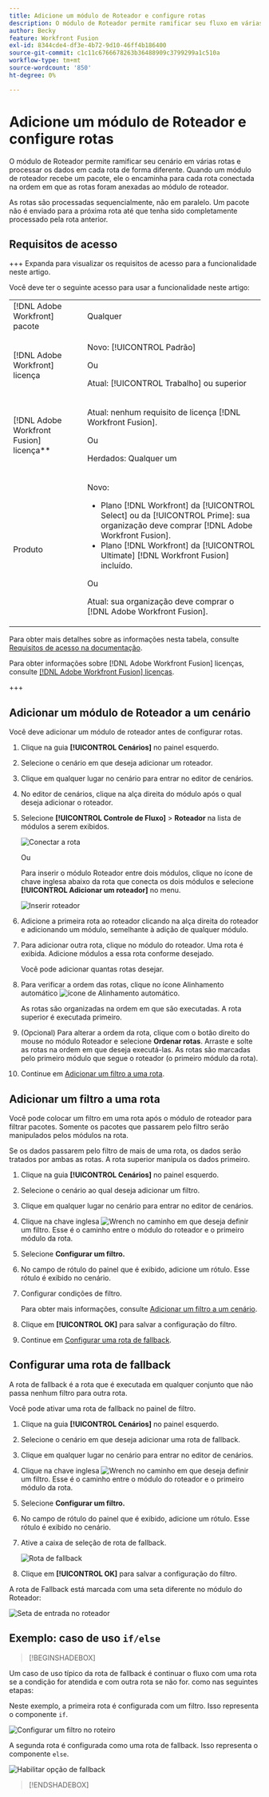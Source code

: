 ```yaml
---
title: Adicione um módulo de Roteador e configure rotas
description: O módulo de Roteador permite ramificar seu fluxo em várias rotas e processar os dados em cada rota de forma diferente. Depois que um módulo de roteador recebe um pacote, ele o encaminha para cada rota conectada na ordem em que as rotas foram anexadas ao módulo de roteador.
author: Becky
feature: Workfront Fusion
exl-id: 8344cde4-df3e-4b72-9d10-46ff4b186400
source-git-commit: c1c11c6766678263b36488909c3799299a1c510a
workflow-type: tm+mt
source-wordcount: '850'
ht-degree: 0%

---
```


# Adicione um módulo de Roteador e configure rotas

O módulo de Roteador permite ramificar seu cenário em várias rotas e processar os dados em cada rota de forma diferente. Quando um módulo de roteador recebe um pacote, ele o encaminha para cada rota conectada na ordem em que as rotas foram anexadas ao módulo de roteador.

As rotas são processadas sequencialmente, não em paralelo. Um pacote não é enviado para a próxima rota até que tenha sido completamente processado pela rota anterior.


## Requisitos de acesso

+++ Expanda para visualizar os requisitos de acesso para a funcionalidade neste artigo.

Você deve ter o seguinte acesso para usar a funcionalidade neste artigo:

<table style="table-layout:auto">
 <col> 
 <col> 
 <tbody> 
  <tr> 
   <td role="rowheader">[!DNL Adobe Workfront] pacote</td> 
   <td> <p>Qualquer</p> </td> 
  </tr> 
  <tr data-mc-conditions=""> 
   <td role="rowheader">[!DNL Adobe Workfront] licença</td> 
   <td> <p>Novo: [!UICONTROL Padrão]</p><p>Ou</p><p>Atual: [!UICONTROL Trabalho] ou superior</p> </td> 
  </tr> 
  <tr> 
   <td role="rowheader">[!DNL Adobe Workfront Fusion] licença**</td> 
   <td>
   <p>Atual: nenhum requisito de licença [!DNL Workfront Fusion].</p>
   <p>Ou</p>
   <p>Herdados: Qualquer um </p>
   </td> 
  </tr> 
  <tr> 
   <td role="rowheader">Produto</td> 
   <td>
   <p>Novo:</p> <ul><li>Plano [!DNL Workfront] da [!UICONTROL Select] ou da [!UICONTROL Prime]: sua organização deve comprar [!DNL Adobe Workfront Fusion].</li><li>Plano [!DNL Workfront] da [!UICONTROL Ultimate] [!DNL Workfront Fusion] incluído.</li></ul>
   <p>Ou</p>
   <p>Atual: sua organização deve comprar o [!DNL Adobe Workfront Fusion].</p>
   </td> 
  </tr>
 </tbody> 
</table>

Para obter mais detalhes sobre as informações nesta tabela, consulte [Requisitos de acesso na documentação](/help/workfront-fusion/references/licenses-and-roles/access-level-requirements-in-documentation.md).

Para obter informações sobre [!DNL Adobe Workfront Fusion] licenças, consulte [[!DNL Adobe Workfront Fusion] licenças](/help/workfront-fusion/set-up-and-manage-workfront-fusion/licensing-operations-overview/license-automation-vs-integration.md).

+++

## Adicionar um módulo de Roteador a um cenário

Você deve adicionar um módulo de roteador antes de configurar rotas.

1. Clique na guia **[!UICONTROL Cenários]** no painel esquerdo.
1. Selecione o cenário em que deseja adicionar um roteador.
1. Clique em qualquer lugar no cenário para entrar no editor de cenários.
1. No editor de cenários, clique na alça direita do módulo após o qual deseja adicionar o roteador.
1. Selecione **[!UICONTROL Controle de Fluxo]** > **Roteador** na lista de módulos a serem exibidos.

   ![Conectar a rota](assets/connect-the-router-350x108.png)

   Ou

   Para inserir o módulo Roteador entre dois módulos, clique no ícone de chave inglesa abaixo da rota que conecta os dois módulos e selecione **[!UICONTROL Adicionar um roteador]** no menu.

   ![Inserir roteador](assets/insert-router-350x191.png)
1. Adicione a primeira rota ao roteador clicando na alça direita do roteador e adicionando um módulo, semelhante à adição de qualquer módulo.
1. Para adicionar outra rota, clique no módulo do roteador. Uma rota é exibida. Adicione módulos a essa rota conforme desejado.

   Você pode adicionar quantas rotas desejar.

1. Para verificar a ordem das rotas, clique no ícone Alinhamento automático ![ícone de Alinhamento automático](assets/auto-align.png).

   As rotas são organizadas na ordem em que são executadas. A rota superior é executada primeiro.

1. (Opcional) Para alterar a ordem da rota, clique com o botão direito do mouse no módulo Roteador e selecione **Ordenar rotas**. Arraste e solte as rotas na ordem em que deseja executá-las. As rotas são marcadas pelo primeiro módulo que segue o roteador (o primeiro módulo da rota).

1. Continue em [Adicionar um filtro a uma rota](#add-a-filter-to-a-route).

## Adicionar um filtro a uma rota

Você pode colocar um filtro em uma rota após o módulo de roteador para filtrar pacotes. Somente os pacotes que passarem pelo filtro serão manipulados pelos módulos na rota.

Se os dados passarem pelo filtro de mais de uma rota, os dados serão tratados por ambas as rotas. A rota superior manipula os dados primeiro.

1. Clique na guia **[!UICONTROL Cenários]** no painel esquerdo.
1. Selecione o cenário ao qual deseja adicionar um filtro.
1. Clique em qualquer lugar no cenário para entrar no editor de cenários.
1. Clique na chave inglesa ![Wrench](assets/wrench-icon.png) no caminho em que deseja definir um filtro. Esse é o caminho entre o módulo do roteador e o primeiro módulo da rota.
1. Selecione **Configurar um filtro.**
1. No campo de rótulo do painel que é exibido, adicione um rótulo. Esse rótulo é exibido no cenário.
1. Configurar condições de filtro.

   Para obter mais informações, consulte [Adicionar um filtro a um cenário](/help/workfront-fusion/create-scenarios/add-modules/add-a-filter-to-a-scenario.md).

1. Clique em **[!UICONTROL OK]** para salvar a configuração do filtro.

1. Continue em [Configurar uma rota de fallback](#configure-a-fallback-route).

## Configurar uma rota de fallback

A rota de fallback é a rota que é executada em qualquer conjunto que não passa nenhum filtro para outra rota.

Você pode ativar uma rota de fallback no painel de filtro.

1. Clique na guia **[!UICONTROL Cenários]** no painel esquerdo.
1. Selecione o cenário em que deseja adicionar uma rota de fallback.
1. Clique em qualquer lugar no cenário para entrar no editor de cenários.
1. Clique na chave inglesa ![Wrench](assets/wrench-icon.png) no caminho em que deseja definir um filtro. Esse é o caminho entre o módulo do roteador e o primeiro módulo da rota.
1. Selecione **Configurar um filtro.**
1. No campo de rótulo do painel que é exibido, adicione um rótulo. Esse rótulo é exibido no cenário.
1. Ative a caixa de seleção de rota de fallback.

   ![Rota de fallback](assets/fallback-route-350x260.png)

1. Clique em **[!UICONTROL OK]** para salvar a configuração do filtro.

A rota de Fallback está marcada com uma seta diferente no módulo do Roteador:

![Seta de entrada no roteador](assets/arrow-sign-in-router-module-350x361.png)

## Exemplo: caso de uso `if/else`

>[!BEGINSHADEBOX]

Um caso de uso típico da rota de fallback é continuar o fluxo com uma rota se a condição for atendida e com outra rota se não for. como nas seguintes etapas:

Neste exemplo, a primeira rota é configurada com um filtro. Isso representa o componente `if`.

![Configurar um filtro no roteiro](assets/set-up-a-filter-2-350x242.png)

A segunda rota é configurada como uma rota de fallback. Isso representa o componente `else`.

![Habilitar opção de fallback](assets/enable-fallback-route-option-350x238.png)

>[!ENDSHADEBOX]
